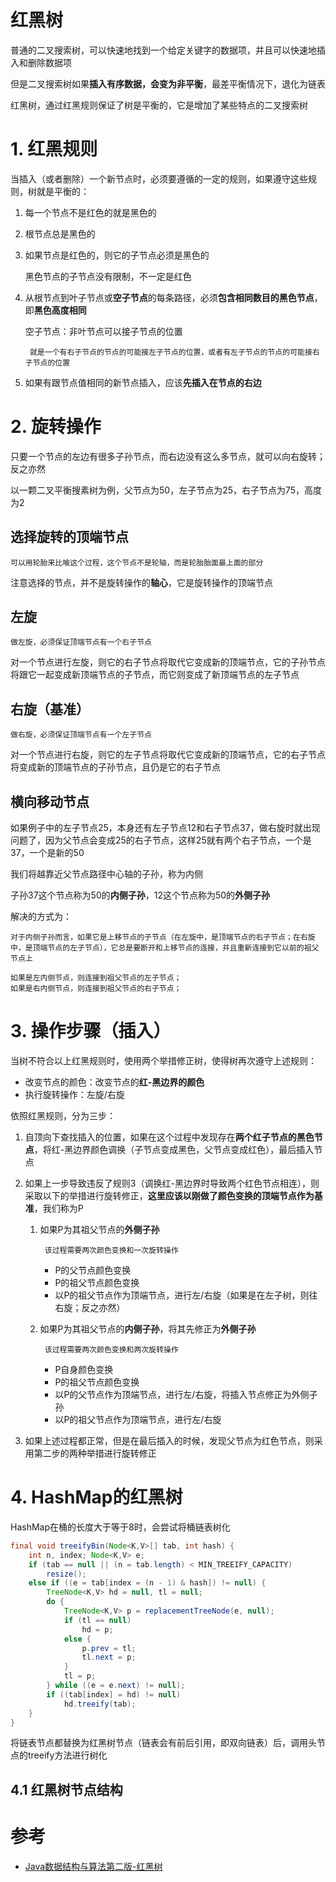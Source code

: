 # 红黑树

普通的二叉搜索树，可以快速地找到一个给定关键字的数据项，并且可以快速地插入和删除数据项

但是二叉搜索树如果**插入有序数据，会变为非平衡**，最差平衡情况下，退化为链表

红黑树，通过红黑规则保证了树是平衡的，它是增加了某些特点的二叉搜索树

# **1. 红黑规则**

当插入（或者删除）一个新节点时，必须要遵循的一定的规则，如果遵守这些规则，树就是平衡的：

1. 每一个节点不是红色的就是黑色的

2. 根节点总是黑色的

3. 如果节点是红色的，则它的子节点必须是黑色的

    黑色节点的子节点没有限制，不一定是红色

4. 从根节点到叶子节点或**空子节点**的每条路径，必须**包含相同数目的黑色节点**，即**黑色高度相同**

    空子节点：非叶节点可以接子节点的位置

        就是一个有右子节点的节点的可能接左子节点的位置，或者有左子节点的节点的可能接右子节点的位置

5. 如果有跟节点值相同的新节点插入，应该**先插入在节点的右边**

# **2. 旋转操作**

只要一个节点的左边有很多子孙节点，而右边没有这么多节点，就可以向右旋转；反之亦然

以一颗二叉平衡搜素树为例，父节点为50，左子节点为25，右子节点为75，高度为2

## 选择旋转的顶端节点

    可以用轮胎来比喻这个过程，这个节点不是轮轴，而是轮胎胎面最上面的部分

注意选择的节点，并不是旋转操作的**轴心**，它是旋转操作的顶端节点

## 左旋

    做左旋，必须保证顶端节点有一个右子节点

对一个节点进行左旋，则它的右子节点将取代它变成新的顶端节点，它的子孙节点将跟它一起变成新顶端节点的子节点，而它则变成了新顶端节点的左子节点

## 右旋（基准）

    做右旋，必须保证顶端节点有一个左子节点

对一个节点进行右旋，则它的左子节点将取代它变成新的顶端节点，它的右子节点将变成新的顶端节点的子孙节点，且仍是它的右子节点

## 横向移动节点

如果例子中的左子节点25，本身还有左子节点12和右子节点37，做右旋时就出现问题了，因为父节点会变成25的右子节点，这样25就有两个右子节点，一个是37，一个是新的50

我们将越靠近父节点路径中心轴的子孙，称为内侧

子孙37这个节点称为50的**内侧子孙**，12这个节点称为50的**外侧子孙**

解决的方式为：

    对于内侧子孙而言，如果它是上移节点的子节点（在左旋中，是顶端节点的右子节点；在右旋中，是顶端节点的左子节点），它总是要断开和上移节点的连接，并且重新连接到它以前的祖父节点上

    如果是左内侧节点，则连接到祖父节点的左子节点；
    如果是右内侧节点，则连接到祖父节点的右子节点；

# **3. 操作步骤（插入）**

当树不符合以上红黑规则时，使用两个举措修正树，使得树再次遵守上述规则：
- 改变节点的颜色：改变节点的**红-黑边界的颜色**
- 执行旋转操作：左旋/右旋

依照红黑规则，分为三步：
1. 自顶向下查找插入的位置，如果在这个过程中发现存在**两个红子节点的黑色节点**，将红-黑边界颜色调换（子节点变成黑色，父节点变成红色），最后插入节点

2. 如果上一步导致违反了规则3（调换红-黑边界时导致两个红色节点相连），则采取以下的举措进行旋转修正，**这里应该以刚做了颜色变换的顶端节点作为基准**，我们称为P
    1. 如果P为其祖父节点的**外侧子孙**

            该过程需要两次颜色变换和一次旋转操作

        - P的父节点颜色变换
        - P的祖父节点颜色变换
        - 以P的祖父节点作为顶端节点，进行左/右旋（如果是在左子树，则往右旋；反之亦然）

    2. 如果P为其祖父节点的**内侧子孙**，将其先修正为**外侧子孙**

            该过程需要两次颜色变换和两次旋转操作

        - P自身颜色变换
        - P的祖父节点颜色变换
        - 以P的父节点作为顶端节点，进行左/右旋，将插入节点修正为外侧子孙
        - 以P的祖父节点作为顶端节点，进行左/右旋

3. 如果上述过程都正常，但是在最后插入的时候，发现父节点为红色节点，则采用第二步的两种举措进行旋转修正

# **4. HashMap的红黑树**

HashMap在桶的长度大于等于8时，会尝试将桶链表树化

```java
final void treeifyBin(Node<K,V>[] tab, int hash) {
    int n, index; Node<K,V> e;
    if (tab == null || (n = tab.length) < MIN_TREEIFY_CAPACITY)
        resize();
    else if ((e = tab[index = (n - 1) & hash]) != null) {
        TreeNode<K,V> hd = null, tl = null;
        do {
            TreeNode<K,V> p = replacementTreeNode(e, null);
            if (tl == null)
                hd = p;
            else {
                p.prev = tl;
                tl.next = p;
            }
            tl = p;
        } while ((e = e.next) != null);
        if ((tab[index] = hd) != null)
            hd.treeify(tab);
    }
}
```

将链表节点都替换为红黑树节点（链表会有前后引用，即双向链表）后，调用头节点的treeify方法进行树化

## **4.1 红黑树节点结构**




# 参考
- [Java数据结构与算法第二版-红黑树]()